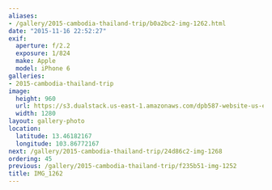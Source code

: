 ```yaml
---
aliases:
- /gallery/2015-cambodia-thailand-trip/b0a2bc2-img-1262.html
date: "2015-11-16 22:52:27"
exif:
  aperture: f/2.2
  exposure: 1/824
  make: Apple
  model: iPhone 6
galleries:
- 2015-cambodia-thailand-trip
image:
  height: 960
  url: https://s3.dualstack.us-east-1.amazonaws.com/dpb587-website-us-east-1/asset/gallery/2015-cambodia-thailand-trip/b0a2bc2-img-1262~1280.jpg
  width: 1280
layout: gallery-photo
location:
  latitude: 13.46182167
  longitude: 103.86772167
next: /gallery/2015-cambodia-thailand-trip/24d86c2-img-1268
ordering: 45
previous: /gallery/2015-cambodia-thailand-trip/f235b51-img-1252
title: IMG_1262
---
```

